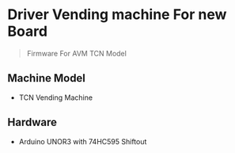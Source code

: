 # Driver Vending machine For new Board
>Firmware For AVM TCN Model

## Machine Model
* TCN Vending Machine

## Hardware 
* Arduino UNOR3 with 74HC595 Shiftout
